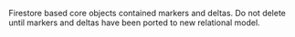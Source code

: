 Firestore based core objects contained markers and deltas.  Do not delete until
markers and deltas have been ported to new relational model.
